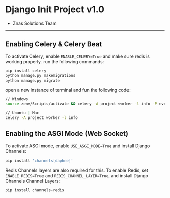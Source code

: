 # Django Init Project v1.0
- Znas Solutions Team

---

## Enabling Celery & Celery Beat

To activate Celery, enable `ENABLE_CELERY=True` and make sure redis is working properly.
 run the following commands:

```bash
pip install celery
python manage.py makemigrations
python manage.py migrate
```

open a new instance of terminal and fun the following code:

```bash
// Windows
source zenv/Scripts/activate && celery -A project worker -l info -P eventlet 

// Ubuntu | Mac
celery -A project worker -l info
```



## Enabling the ASGI Mode (Web Socket)

To activate ASGI mode, enable `USE_ASGI_MODE=True` and install Django Channels:


```bash
pip install 'channels[daphne]'
```

Redis Channels layers are also required for this. To enable Redis, set `ENABLE_REDIS=True` and `REDIS_CHANNEL_LAYER=True`, and install Django Channels Channel Layers:

```bash
pip install channels-redis
```

